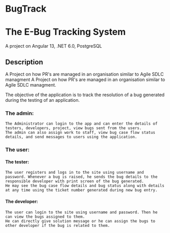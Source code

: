 # BugTrack
# The E-Bug Tracking System

A project on Angular 13, .NET 6.0, PostgreSQL

## Description
A Project on how PR's are managed in an organisation similar to Agile SDLC managment
A Project on how PR's are managed in an organisation similar to Agile SDLC managment.

The objective of the application is to track the resolution of a bug generated during the testing of an application.

### The admin:
    The Administrator can login to the app and can enter the details of testers, developers, project, view bugs sent from the users. 
    The admin can also assign work to staff, view bug case flow status details, and send messages to users using the application.
### The user:
#### The tester:
    The user registers and logs in to the site using username and password. Whenever a bug is raised, he sends the bug details to the responsible developer with print screen of the bug generated. 
    He may see the bug case flow details and bug status along with details at any time using the ticket number generated during new bug entry.
#### The developer:
    The user can login to the site using username and password. Then he can view the bugs assigned to them. 
    He can directly give solution message or he can assign the bugs to other developer if the bug is related to them.
